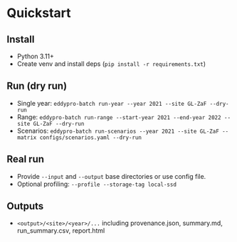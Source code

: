 # Quickstart

## Install

- Python 3.11+
- Create venv and install deps (`pip install -r requirements.txt`)

## Run (dry run)

- Single year: `eddypro-batch run-year --year 2021 --site GL-ZaF --dry-run`
- Range: `eddypro-batch run-range --start-year 2021 --end-year 2022 --site GL-ZaF --dry-run`
- Scenarios: `eddypro-batch run-scenarios --year 2021 --site GL-ZaF --matrix configs/scenarios.yaml --dry-run`

## Real run

- Provide `--input` and `--output` base directories or use config file.
- Optional profiling: `--profile --storage-tag local-ssd`

## Outputs

- `<output>/<site>/<year>/...` including provenance.json, summary.md, run_summary.csv, report.html
